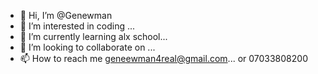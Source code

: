 - 👋 Hi, I’m @Genewman
- 👀 I’m interested in coding ...
- 🌱 I’m currently learning alx school...
- 💞️ I’m looking to collaborate on ...
- 📫 How to reach me geneewman4real@gmail.com...
or 07033808200
<!---
Genewman/Genewman is a ✨ special ✨ repository because its `README.md` (this file) appears on your GitHub profile.
You can click the Preview link to take a look at your changes.
--->
